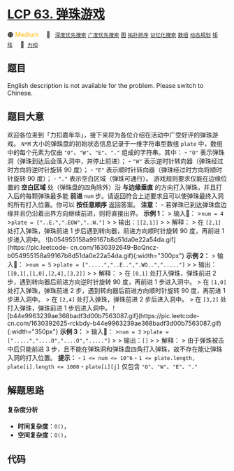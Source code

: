 # [LCP 63. 弹珠游戏](https://2xiao.github.io/leetcode-js/lcp/LCP_63.html)

🟠 <font color=#ffb800>Medium</font>&emsp; 🔖&ensp; [`深度优先搜索`](/tag/depth-first-search.md) [`广度优先搜索`](/tag/breadth-first-search.md) [`图`](/tag/graph.md) [`拓扑排序`](/tag/topological-sort.md) [`记忆化搜索`](/tag/memoization.md) [`数组`](/tag/array.md) [`动态规划`](/tag/dynamic-programming.md) [`矩阵`](/tag/matrix.md)&emsp; 🔗&ensp;[`力扣`](https://leetcode.cn/problems/EXvqDp)

## 题目

English description is not available for the problem. Please switch to
Chinese.


## 题目大意

欢迎各位来到「力扣嘉年华」，接下来将为各位介绍在活动中广受好评的弹珠游戏。 `N*M` 大小的弹珠盘的初始状态信息记录于一维字符串型数组 `plate`
中，数组中的每个元素为仅由 `"O"`、`"W"`、`"E"`、`"."` 组成的字符串。其中： \- `"O"`
表示弹珠洞（弹珠到达后会落入洞中，并停止前进）； \- `"W"` 表示逆时针转向器（弹珠经过时方向将逆时针旋转 90 度）； \- `"E"`
表示顺时针转向器（弹珠经过时方向将顺时针旋转 90 度）； \- `"."` 表示空白区域（弹珠可通行）。 游戏规则要求仅能在边缘位置的 **空白区域**
处（弹珠盘的四角除外）沿 **与边缘垂直** 的方向打入弹珠，并且打入后的每颗弹珠最多能 **前进** `num`
步。请返回符合上述要求且可以使弹珠最终入洞的所有打入位置。你可以 **按任意顺序** 返回答案。 **注意：** \-
若弹珠已到达弹珠盘边缘并且仍沿着出界方向继续前进，则将直接出界。 **示例 1：** > 输入： >`num = 4` >`plate =
["..E.",".EOW","..W."]` > > 输出：`[[2,1]]` > > 解释： > 在 `[2,1]` 处打入弹珠，弹珠前进 1
步后遇到转向器，前进方向顺时针旋转 90 度，再前进 1 步进入洞中。
![b054955158a99167b8d51da0e22a54da.gif](https://pic.leetcode-
cn.com/1630392649-BoQncz-b054955158a99167b8d51da0e22a54da.gif){:width="300px"}
**示例 2：** > 输入： >`num = 5` >`plate = [".....","..E..",".WO..","....."]` > >
输出：`[[0,1],[1,0],[2,4],[3,2]]` > > 解释： > 在 `[0,1]` 处打入弹珠，弹珠前进 2
步，遇到转向器后前进方向逆时针旋转 90 度，再前进 1 步进入洞中。 > 在 `[1,0]` 处打入弹珠，弹珠前进 2 步，遇到转向器后前进方向顺时针旋转
90 度，再前进 1 步进入洞中。 > 在 `[2,4]` 处打入弹珠，弹珠前进 2 步后进入洞中。 > 在 `[3,2]` 处打入弹珠，弹珠前进 1
步后进入洞中。 ![b44e9963239ae368badf3d00b7563087.gif](https://pic.leetcode-
cn.com/1630392625-rckbdy-b44e9963239ae368badf3d00b7563087.gif){:width="350px"}
**示例 3：** > 输入： >`num = 3` >`plate = [".....","....O","....O","....."]` > >
输出：`[]` > > 解释： > 由于弹珠被击中后只能前进 3 步，且不能在弹珠洞和弹珠盘四角打入弹珠，故不存在能让弹珠入洞的打入位置。 **提示：**
\- `1 <= num <= 10^6` \- `1 <= plate.length, plate[i].length <= 1000` \-
`plate[i][j]` 仅包含 `"O"`、`"W"`、`"E"`、`"."`


## 解题思路

#### 复杂度分析

- **时间复杂度**：`O()`，
- **空间复杂度**：`O()`，

## 代码

```javascript

```